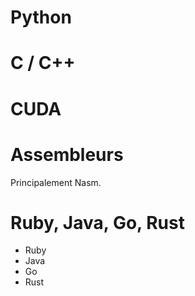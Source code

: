 # Python #

# C / C++ #

# CUDA #



# Assembleurs #

Principalement Nasm.

# Ruby, Java, Go, Rust #

* Ruby
* Java
* Go
* Rust
